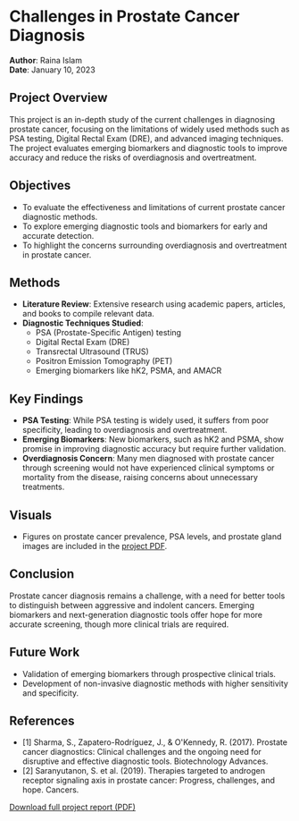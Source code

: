 # Challenges in Prostate Cancer Diagnosis

**Author**: Raina Islam  
**Date**: January 10, 2023  

## Project Overview
This project is an in-depth study of the current challenges in diagnosing prostate cancer, focusing on the limitations of widely used methods such as PSA testing, Digital Rectal Exam (DRE), and advanced imaging techniques. The project evaluates emerging biomarkers and diagnostic tools to improve accuracy and reduce the risks of overdiagnosis and overtreatment.

## Objectives
- To evaluate the effectiveness and limitations of current prostate cancer diagnostic methods.
- To explore emerging diagnostic tools and biomarkers for early and accurate detection.
- To highlight the concerns surrounding overdiagnosis and overtreatment in prostate cancer.

## Methods
- **Literature Review**: Extensive research using academic papers, articles, and books to compile relevant data.
- **Diagnostic Techniques Studied**:
  - PSA (Prostate-Specific Antigen) testing
  - Digital Rectal Exam (DRE)
  - Transrectal Ultrasound (TRUS)
  - Positron Emission Tomography (PET)
  - Emerging biomarkers like hK2, PSMA, and AMACR

## Key Findings
- **PSA Testing**: While PSA testing is widely used, it suffers from poor specificity, leading to overdiagnosis and overtreatment.
- **Emerging Biomarkers**: New biomarkers, such as hK2 and PSMA, show promise in improving diagnostic accuracy but require further validation.
- **Overdiagnosis Concern**: Many men diagnosed with prostate cancer through screening would not have experienced clinical symptoms or mortality from the disease, raising concerns about unnecessary treatments.
  
## Visuals
- Figures on prostate cancer prevalence, PSA levels, and prostate gland images are included in the [project PDF](./path_to_pdf).

## Conclusion
Prostate cancer diagnosis remains a challenge, with a need for better tools to distinguish between aggressive and indolent cancers. Emerging biomarkers and next-generation diagnostic tools offer hope for more accurate screening, though more clinical trials are required.

## Future Work
- Validation of emerging biomarkers through prospective clinical trials.
- Development of non-invasive diagnostic methods with higher sensitivity and specificity.

## References
- [1] Sharma, S., Zapatero-Rodríguez, J., & O'Kennedy, R. (2017). Prostate cancer diagnostics: Clinical challenges and the ongoing need for disruptive and effective diagnostic tools. Biotechnology Advances.
- [2] Saranyutanon, S. et al. (2019). Therapies targeted to androgen receptor signaling axis in prostate cancer: Progress, challenges, and hope. Cancers.

[Download full project report (PDF)](https://github.com/rainaislam/prostate-cancer-diagnosis-project/blob/main/Challenges-in-prostate-cancer-diagnosis.pdf)
